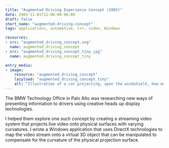 ```yaml
---
title: "Augmented Driving Experience Concept (2003)"
date: 2003-11-01T12:00:00-08:00
draft: false
short_name: "augmented-driving-concept"
tags: applications, automotive, C++, video, Windows

resources:
- src: "augmented_driving_concept.svg"
  name: augmented_driving_concept
- src: "augmented_driving_concept_tiny.jpg"
  name: augmented_driving_concept_tiny

entry_media:
- image:
    resource: "augmented_driving_concept"
    lazyload: "augmented_driving_concept_tiny"
    alt: "Illustration of a car projecting, upon the windshield, how many points various pedestrians are worth"
---
```

The BMW Technology Office in Palo Alto was researching new ways of presenting information to drivers using creative heads up display technologies.

I helped them explore one such concept by creating a streaming video system that projects live video onto physical surfaces with varying curvatures. I wrote a Windows application that uses DirectX technologies to map the video stream onto a virtual 3D object that can be manipulated to compensate for the curvature of the physical projection surface.

